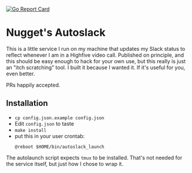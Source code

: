 [![Go Report Card](https://goreportcard.com/badge/github.com/nugget/autoslack)](https://goreportcard.com/report/github.com/nugget/autoslack)

# Nugget's Autoslack

This is a little service I run on my machine that updates my Slack status to
reflect whenever I am in a Highfive video call.  Published on principle, and
this should be easy enough to hack for your own use, but this really is just an
"itch scratching" tool.  I built it because I wanted it.  If it's useful for
you, even better.

PRs happily accepted.

## Installation

* `cp config.json.example config.json`
* Edit `config.json` to taste
* `make install`
* put this in your user crontab:
  ```
  @reboot $HOME/bin/autoslack_launch
  ```

The autolaunch script expects `tmux` to be installed.  That's not needed for
the service itself, but just how I chose to wrap it.
